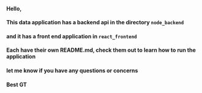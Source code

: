 #### Hello,  

#### This data application has a backend api in the directory `node_backend`
#### and it has a front end application in `react_frontend`

#### Each have their own README.md, check them out to learn how to run the application

#### let me know if you have any questions or concerns

#### Best GT